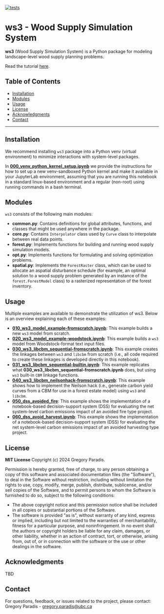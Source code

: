 [![tests](https://github.com/UBC-FRESH/ws3/actions/workflows/ci.yml/badge.svg)](https://github.com/UBC-FRESH/ws3/actions/workflows/ci.yml)

    
# ws3 - Wood Supply Simulation System

**ws3** (Wood Supply Simulation System) is a Python package for modeling landscape-level wood supply planning problems.

Read the tutorial [here](https://ws3.readthedocs.io/en/latest/index.html).

## Table of Contents

- [Installation](#installation) 
- [Modules](#modules)
- [Usage](#usage)
- [License](#license)
- [Acknowledgments](#acknowledgments)
- [Contact](#contact)

---

## Installation

We recommend installing `ws3` package into a Python venv (virtual environment) to minimize interactions with system-level packages. 

In [**000_venv_python_kernel_setup.ipynb**](https://github.com/UBC-FRESH/ws3/blob/feature/pytest/examples/000_venv_python_kernel_setup.ipynb) we provide the instructions for how to set up a new venv-sandboxed Python kernel and make it available in your JupyterLab environment, assuming that you are running this notebook in a standard linux-based environment and a regular (non-root) using running commands in a bash terminal. 

## Modules 

`ws3` consists of the following main modules:

- **common.py**: Contains definitions for global attributes, functions, and classes that might be used anywhere in the package.
- **core.py**: Contains `Interpolator` class used by ``Curve`` class to interpolate between real data points.
- **forest.py**: Implements functions for building and running wood supply simulation models.
- **opt.py**: Implements functions for formulating and solving optimization problems. 
- **spatial.py**: Implements the `ForestRaster` class, which can be used to allocate an aspatial disturbance schedule (for example, an optimal solution to a wood supply problem generated by an instance of the `forest.ForestModel` class) to a rasterized representation of the forest inventory.

## Usage 

Multiple examples are available to demonstrate the utilization of ws3. Below is an overview explaining each of these examples:

- [**010_ws3_model_example-fromscratch.ipynb**](https://github.com/UBC-FRESH/ws3/blob/feature/pytest/examples/010_ws3_model_example-fromscratch.ipynb): This example builds a new `ws3` model from scratch.
- [**020_ws3_model_example-woodstock.ipynb**](https://github.com/UBC-FRESH/ws3/blob/feature/pytest/examples/020_ws3_model_example-woodstock.ipynb): This example builds a `ws3` model from Woodstock-format text input files.
- [**030_ws3_libcbm_sequential-fromscratch.ipynb**](https://github.com/UBC-FRESH/ws3/blob/feature/pytest/examples/030_ws3_libcbm_sequential-fromscratch.ipynb): This example creates the linkages between `ws3` and `libcbm` from scratch (i.e., all code required to create these linkages is developed directly in this notebook).
- [**031_ws3_libcbm_sequential-builtin.ipynb**](https://github.com/UBC-FRESH/ws3/blob/feature/pytest/examples/031_ws3_libcbm_sequential-builtin.ipynb): This example replicates what **030_ws3_libcbm_sequential-fromscratch.ipynb** does, but using `ws3` built-in `CBM` linkage functions.
- [**040_ws3_libcbm_neilsonhack-fromscratch.ipynb**](https://github.com/UBC-FRESH/ws3/blob/feature/pytest/examples/040_ws3_libcbm_neilsonhack-fromscratch.ipynb): This example shows how to implement the Neilson hack (i.e., generate carbon yield curves from a CBM for use in a forest estate model) using `ws3` and `libcbm`.
- [**050_dss_avoided_fire**](https://github.com/UBC-FRESH/ws3/blob/feature/pytest/examples/050_dss_avoided_fire.ipynb): This example shows the implementation of a notebook-based decision-support system (DSS) for evaluating the net system-level carbon emissions impact of an avoided fire type project.
- [**060_dss_avoid_harvest.ipynb**](https://github.com/UBC-FRESH/ws3/blob/feature/pytest/examples/060_dss_avoid_harvest.ipynb): This example shows the implementation of a notebook-based decision-support system (DSS) for evaluating the net system-level carbon emissions impact of an avoided harvesting type project.

## License

**MIT License**
Copyright (c) 2024 Gregory Paradis.

Permission is hereby granted, free of charge, to any person obtaining a copy of this software and associated documentation files (the "Software"), to deal in the Software without restriction, including without limitation the rights to use, copy, modify, merge, publish, distribute, sublicense, and/or sell copies of the Software, and to permit persons to whom the Software is furnished to do so, subject to the following conditions:

- The above copyright notice and this permission notice shall be included in all copies or substantial portions of the Software.
- The software is provided "as is", without warranty of any kind, express or implied, including but not limited to the warranties of merchantability, fitness for a particular purpose, and noninfringement. In no event shall the authors or copyright holders be liable for any claim, damages, or other liability, whether in an action of contract, tort, or otherwise, arising from, out of, or in connection with the software or the use or other dealings in the software.

## Acknowledgments

TBD

## Contact

For questions, feedback, or issues related to the project, please contact:
Gregory Paradis - gregory.paradis@ubc.ca
